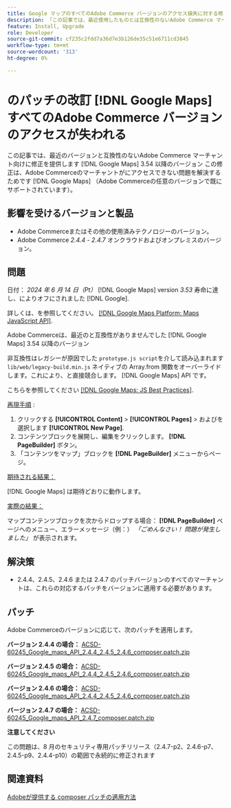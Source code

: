 ```yaml
---
title: Google マップのすべてのAdobe Commerce バージョンのアクセス損失に対する修正パッチ
description: 「この記事では、最近使用したものとは互換性のないAdobe Commerce マーチャント向けに修正を提供します [!DNL Google Maps] 3.54 以降のバージョン。'
feature: Install, Upgrade
role: Developer
source-git-commit: cf235c2fdd7a36d7e3b126de35c51e6711cd3845
workflow-type: tm+mt
source-wordcount: '313'
ht-degree: 0%

---
```


# のパッチの改訂 [!DNL Google Maps] すべてのAdobe Commerce バージョンのアクセスが失われる

この記事では、最近のバージョンと互換性のないAdobe Commerce マーチャント向けに修正を提供します [!DNL Google Maps] 3.54 以降のバージョン この修正は、Adobe Commerceのマーチャントがにアクセスできない問題を解決するためです [!DNL Google Maps] （Adobe Commerceの任意のバージョンで既にサポートされています）。

## 影響を受けるバージョンと製品

* Adobe Commerceまたはその他の使用済みテクノロジーのバージョン。
* Adobe Commerce *2.4.4* - *2.4.7* オンクラウドおよびオンプレミスのバージョン。

## 問題

日付： *2024 年 6 月 14 日（Pt）* [!DNL Google Maps] version *3.53* 寿命に達し、によりオフにされました [!DNL Google].

詳しくは、を参照してください。 [[!DNL Google Maps Platform: Maps JavaScript API]](https://developers.google.com/maps/documentation/javascript/versions#documentation-for-the-api-versions).

Adobe Commerceは、最近のと互換性がありませんでした [!DNL  Google Maps] 3.54 以降のバージョン

非互換性はレガシーが原因でした `prototype.js script`を介して読み込まれます `lib/web/legacy-build.min.js` ネイティブの Array.from 関数をオーバーライドします。これにより、と直接競合します。 [!DNL  Google Maps] API です。

こちらを参照してください [[!DNL Google Maps: JS Best Practices]](https://developers.google.com/maps/documentation/javascript/best-practices).

<u>再現手順</u> :

1. クリックする **[!UICONTROL Content]** > **[!UICONTROL Pages]** > およびを選択します **[!UICONTROL New Page]**.
1. コンテンツブロックを展開し、編集をクリックします。 **[!DNL PageBuilder]** ボタン。
1. 「コンテンツをマップ」ブロックを **[!DNL PageBuilder]** メニューからページ。

<u>期待される結果：</u>

[!DNL Google Maps] は期待どおりに動作します。

<u> 実際の結果：</u>

マップコンテンツブロックを次からドロップする場合： **[!DNL PageBuilder]** ページへのメニュー、エラーメッセージ（例：） *「ごめんなさい！ 問題が発生しました」* が表示されます。

## 解決策

* 2.4.4、2.4.5、2.4.6 または 2.4.7 のパッチバージョンのすべてのマーチャントは、これらの対応するパッチをバージョンに適用する必要があります。

## パッチ

Adobe Commerceのバージョンに応じて、次のパッチを適用します。

**バージョン 2.4.4 の場合：**
[ACSD-60245_Google_maps_API_2.4.4_2.4.5_2.4.6_composer.patch.zip](assets/ACSD-60245_Google_maps_API_2.4.4_2.4.5_2.4.6_composer.patch.zip)

**バージョン 2.4.5 の場合：**
[ACSD-60245_Google_maps_API_2.4.4_2.4.5_2.4.6_composer.patch.zip](assets/ACSD-60245_Google_maps_API_2.4.4_2.4.5_2.4.6_composer.patch.zip)

**バージョン 2.4.6 の場合：**
[ACSD-60245_Google_maps_API_2.4.4_2.4.5_2.4.6_composer.patch.zip](assets/ACSD-60245_Google_maps_API_2.4.4_2.4.5_2.4.6_composer.patch.zip)

**バージョン 2.4.7 の場合：**
[ACSD-60245_Google_maps_API_2.4.7_composer.patch.zip](assets/ACSD-60245_Google_maps_API_2.4.7_composer.patch.zip)

**注意してください**

この問題は、8 月のセキュリティ専用パッチリリース（2.4.7-p2、2.4.6-p7、2.4.5-p9、2.4.4-p10）の範囲で永続的に修正されます

## 関連資料

[Adobeが提供する composer パッチの適用方法](https://experienceleague.adobe.com/en/docs/commerce-knowledge-base/kb/how-to/how-to-apply-a-composer-patch-provided-by-magento)